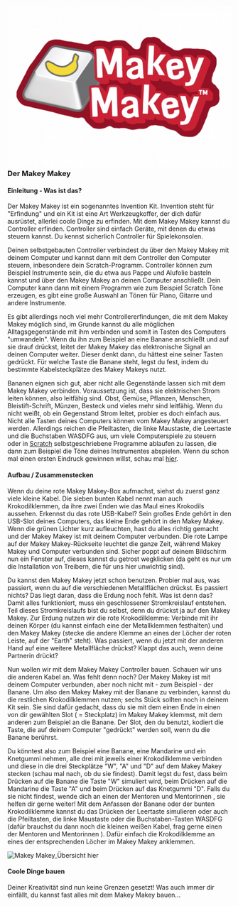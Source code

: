 ### ![makeymakey_logo](../../img/makeymakey_logo.png#thumbnail) Der Makey Makey

#### Einleitung - Was ist das?

Der Makey Makey ist ein sogenanntes Invention Kit. Invention steht für "Erfindung" und ein Kit ist eine Art Werkzeugkoffer, der dich dafür ausrüstet, allerlei coole Dinge zu erfinden. Mit dem Makey Makey kannst du Controller erfinden. Controller sind einfach Geräte, mit denen du etwas steuern kannst. Du kennst sicherlich Controller für Spielekonsolen.

Deinen selbstgebauten Controller verbindest du über den Makey Makey mit deinem Computer und kannst dann mit dem Controller den Computer steuern, inbesondere dein Scratch-Programm. Controller können zum Beispiel Instrumente sein, die du etwa aus Pappe und Alufolie basteln kannst und über den Makey Makey an deinen Computer anschließt. Dein Computer kann dann mit einem Programm wie zum Beispiel Scratch Töne erzeugen, es gibt eine große Auswahl an Tönen für Piano, Gitarre und andere Instrumente.

Es gibt allerdings noch viel mehr Controllererfindungen, die mit dem Makey Makey möglich sind, im Grunde kannst du alle möglichen Alltagsgegenstände mit ihm verbinden und somit in Tasten des Computers "umwandeln". Wenn du ihn zum Beispiel an eine Banane anschließt und auf sie drauf drückst, leitet der Makey Makey das elektronische Signal an deinen Computer weiter. Dieser denkt dann, du hättest eine seiner Tasten gedrückt. Für welche Taste die Banane steht, legst du fest, indem du bestimmte Kabelsteckplätze des Makey Makeys nutzt.

Bananen eignen sich gut, aber nicht alle Gegenstände lassen sich mit dem Makey Makey verbinden. Voraussetzung ist, dass sie elektrischen Strom leiten können, also leitfähig sind. Obst, Gemüse, Pflanzen, Menschen, Bleistift-Schrift, Münzen, Besteck und vieles mehr sind leitfähig. Wenn du nicht weißt, ob ein Gegenstand Strom leitet, probier es doch einfach aus. Nicht alle Tasten deines Computers können vom Makey Makey angesteuert werden. Allerdings reichen die Pfeiltasten, die linke Maustaste, die Leertaste und die Buchstaben WASDFG aus, um viele Computerspiele zu steuern oder in [Scratch](handbook.html#1 "Was ist Scratch?") selbstgeschriebene Programme ablaufen zu lassen, die dann zum Beispiel die Töne deines Instrumentes abspielen. Wenn du schon mal einen ersten Eindruck gewinnen willst, schau mal [hier](https://labz.makeymakey.com/d/).

#### Aufbau / Zusammenstecken

Wenn du deine rote Makey Makey-Box aufmachst, siehst du zuerst ganz viele kleine Kabel. Die sieben bunten Kabel nennt man auch Krokodilklemmen, da ihre zwei Enden wie das Maul eines Krokodils aussehen. Erkennst du das rote USB-Kabel? Sein großes Ende gehört in den USB-Slot deines Computers, das kleine Ende gehört in den Makey Makey. Wenn die grünen Lichter kurz aufleuchten, hast du alles richtig gemacht und der Makey Makey ist mit deinem Computer verbunden. Die rote Lampe auf der Makey Makey-Rückseite leuchtet die ganze Zeit, während Makey Makey und Computer verbunden sind. Sicher poppt auf deinem Bildschirm nun ein Fenster auf, dieses kannst du getrost wegklicken (da geht es nur um die Installation von Treibern, die für uns hier unwichtig sind).

Du kannst den Makey Makey jetzt schon benutzen. Probier mal aus, was passiert, wenn du auf die verschiedenen Metallflächen drückst. Es passiert nichts? Das liegt daran, dass die Erdung noch fehlt. Was ist denn das? Damit alles funktioniert, muss ein geschlossener Stromkreislauf entstehen. Teil dieses Stromkreislaufs bist du selbst, denn du drückst ja auf den Makey Makey. Zur Erdung nutzen wir die rote Krokodilklemme: Verbinde mit ihr deinen Körper (du kannst einfach eine der Metallklemmen festhalten) und den Makey Makey (stecke die andere Klemme an eines der Löcher der roten Leiste, auf der "Earth" steht). Was passiert, wenn du jetzt mit der anderen Hand auf eine weitere Metallfläche drückst? Klappt das auch, wenn deine Partnerin drückt?

Nun wollen wir mit dem Makey Makey Controller bauen. Schauen wir uns die anderen Kabel an. Was fehlt denn noch? Der Makey Makey ist mit deinem Computer verbunden, aber noch nicht mit - zum Beispiel - der Banane. Um also den Makey Makey mit der Banane zu verbinden, kannst du die restlichen Krokodilklemmen nutzen; sechs Stück sollten noch in deinem Kit sein. Sie sind dafür gedacht, dass du sie mit dem einen Ende in einen von dir gewählten Slot ( = Steckplatz) im Makey Makey klemmst, mit dem anderen zum Beispiel an die Banane. Der Slot, den du benutzt, kodiert die Taste, die auf deinem Computer "gedrückt" werden soll, wenn du die Banane berührst.

Du könntest also zum Beispiel eine Banane, eine Mandarine und ein Knetgummi nehmen, alle drei mit jeweils einer Krokodilklemme verbinden und diese in die drei Steckplätze "W", "A" und "D" auf dem Makey Makey stecken (schau mal nach, ob du sie findest). Damit legst du fest, dass beim Drücken auf die Banane die Taste "W" simuliert wird, beim Drücken auf die Mandarine die Taste "A" und beim Drücken auf das Knetgummi "D". Falls du sie nicht findest, wende dich an einen der Mentoren und Mentorinnen , sie helfen dir gerne weiter! Mit dem Anfassen der Banane oder der bunten Krokodilklemme kannst du das Drücken der Leertaste simulieren oder auch die Pfeiltasten, die linke Maustaste oder die Buchstaben-Tasten WASDFG (dafür brauchst du dann noch die kleinen weißen Kabel, frag gerne einen der Mentoren und Mentorinnen ). Dafür einfach die Krokodilklemme an eines der entsprechenden Löcher im Makey Makey anklemmen.

![Makey Makey_Übersicht hier](img/MakeyMakey_Uebersicht.png)

#### Coole Dinge bauen

Deiner Kreativität sind nun keine Grenzen gesetzt! Was auch immer dir einfällt, du kannst fast alles mit dem Makey Makey bauen...

